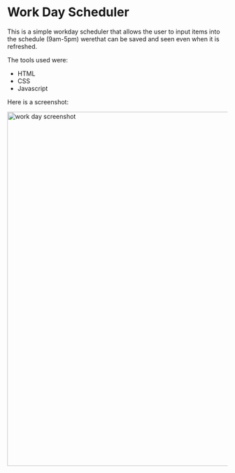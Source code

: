 # Work Day Scheduler 
This is a simple workday scheduler that allows the user to input items into the schedule (9am-5pm) werethat can be saved and seen even when it is refreshed.

The tools used were:
- HTML
- CSS
- Javascript

Here is a screenshot:

<img width="810" alt="work day screenshot" src="https://user-images.githubusercontent.com/105945177/208484848-554bb529-de55-41d8-9c46-acfbc01aea6d.png">

